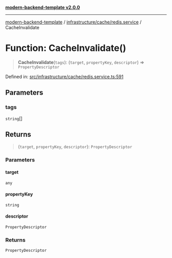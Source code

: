 [**modern-backend-template v2.0.0**](../../../../README.md)

***

[modern-backend-template](../../../../modules.md) / [infrastructure/cache/redis.service](../README.md) / CacheInvalidate

# Function: CacheInvalidate()

> **CacheInvalidate**(`tags`): (`target`, `propertyKey`, `descriptor`) => `PropertyDescriptor`

Defined in: [src/infrastructure/cache/redis.service.ts:591](https://github.com/maemreyo/saas-4cus-nodejs/blob/1a77de11cd6eaefe66c31c7f5de281673fc25ce5/src/infrastructure/cache/redis.service.ts#L591)

## Parameters

### tags

`string`[]

## Returns

> (`target`, `propertyKey`, `descriptor`): `PropertyDescriptor`

### Parameters

#### target

`any`

#### propertyKey

`string`

#### descriptor

`PropertyDescriptor`

### Returns

`PropertyDescriptor`
